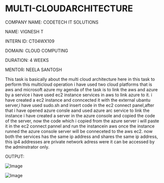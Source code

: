 # MULTI-CLOUDARCHITECTURE

COMPANY NAME: CODETECH IT SOLUTIONS

NAME: VIGNESH T

INTERN ID: CT04WX109

DOMAIN: CLOUD COMPUTING

DURATION: 4 WEEKS

MENTOR: NEELA SANTOSH

This task is basically about the multi cloud architecture here in this task to perform this multicloud operation i have used two cloud platforms that is aws and microsoft azure my agenda of the task is to link the aws and azure by a service i have used ec2 instance services in aws to link azure to it. i have created a ec2 instance and conncected it with the external ubantu server,i have used sudo.sh and insert code in the ec2 connect panel,after that i have opened azure consle aand used azure arc service to link the instance i have created a server in the azure console and copied the code of the server, now the code which i copied from the azure server i will paste it in the ec2 connect pannel and run the instancein aws once the instance runned the azure console server will be conneceted to the aws ec2. now both the services has the same ip address and shares the same ip address, this ip4 addresses are private network adress were it can be accessed by the adminstrator only.

OUTPUT:

![Image](https://github.com/user-attachments/assets/8d8fccf8-faf0-4b28-ab8b-870d5e8eb8fc)

![Image](https://github.com/user-attachments/assets/8f201bd4-3e0e-43af-87d4-f4aec3a7e915)
